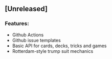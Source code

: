 ## [Unreleased]
### Features:
 - Github Actions
 - Github issue templates
 - Basic API for cards, decks, tricks and games
 - Rotterdam-style trump suit mechanics